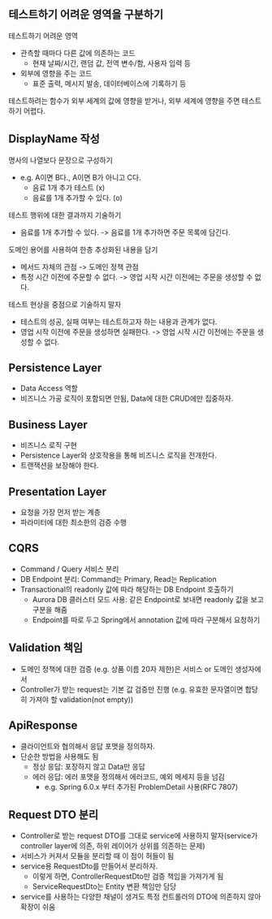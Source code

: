 ## 테스트하기 어려운 영역을 구분하기

테스트하기 어려운 영역

- 관측할 때마다 다른 값에 의존하는 코드
    - 현재 날짜/시간, 랜덤 값, 전역 변수/함, 사용자 입력 등
- 외부에 영향을 주는 코드
    - 표준 출력, 메시지 발송, 데이터베이스에 기록하기 등

테스트하려는 함수가 외부 세계의 값에 영향을 받거나, 외부 세계에 영향을 주면 테스트하기 어렵다.

## DisplayName 작성

명사의 나열보다 문장으로 구성하기

- e.g. A이면 B다., A이면 B가 아니고 C다.
    - 음료 1개 추가 테스트 (x)
    - 음료를 1개 추가할 수 있다. (o)

테스트 행위에 대한 결과까지 기술하기

- 음료를 1개 추가할 수 있다. -> 음료를 1개 추가하면 주문 목록에 담긴다.

도메인 용어를 사용하여 한층 추상화된 내용을 담기

- 메서드 자체의 관점 -> 도메인 정책 관점
- 특정 시간 이전에 주문할 수 없다. -> 영업 시작 시간 이전에는 주문을 생성할 수 없다.

테스트 현상을 중점으로 기술하지 말자
- 테스트의 성공, 실패 여부는 테스트하고자 하는 내용과 관계가 없다.
- 영업 시작 이전에 주문을 생성하면 실패한다. -> 영업 시작 시간 이전에는 주문을 생성할 수 없다.

## Persistence Layer
- Data Access 역할
- 비즈니스 가공 로직이 포함되면 안됨, Data에 대한 CRUD에만 집중하자.

## Business Layer
- 비즈니스 로직 구현
- Persistence Layer와 상호작용을 통해 비즈니스 로직을 전개한다.
- 트랜잭션을 보장해야 한다.

## Presentation Layer
- 요청을 가장 먼저 받는 계층
- 파라미터에 대한 최소한의 검증 수행

## CQRS
- Command / Query 서비스 분리
- DB Endpoint 분리: Command는 Primary, Read는 Replication
- Transactional의 readonly 값에 따라 해당하는 DB Endpoint 호출하기
  - Aurora DB 클러스터 모드 사용: 같은 Endpoint로 보내면 readonly 값을 보고 구분을 해줌
  - Endpoint를 따로 두고 Spring에서 annotation 값에 따라 구분해서 요청하기

## Validation 책임
- 도메인 정책에 대한 검증 (e.g. 상품 이름 20자 제한)은 서비스 or 도메인 생성자에서
- Controller가 받는 request는 기본 값 검증만 진행 (e.g. 유효한 문자열이면 합당히 가져야 할 validation(not empty))

## ApiResponse
- 클라이언트와 협의해서 응답 포맷을 정의하자.
- 단순한 방법을 사용해도 됨
  - 정상 응답: 포장하지 않고 Data만 응답
  - 에러 응답: 에러 포맷을 정의해서 에러코드, 예외 메세지 등을 넘김
    - e.g. Spring 6.0.x 부터 추가된 ProblemDetail 사용(RFC 7807)

## Request DTO 분리
- Controller로 받는 request DTO를 그대로 service에 사용하지 말자(service가 controller layer에 의존, 하위 레이어가 상위를 의존하는 문제)
- 서비스가 커져서 모듈을 분리할 때 이 점이 허들이 됨
- service용 RequestDto를 만들어서 분리하자.
  - 이렇게 하면, ControllerRequestDto만 검증 책임을 가져가게 됨
  - ServiceRequestDto는 Entity 변환 책임만 담당
- service를 사용하는 다양한 채널이 생겨도 특정 컨트롤러의 DTO에 의존하지 않아 확장이 쉬움
